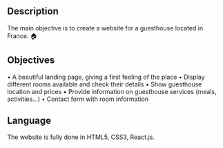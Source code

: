 ## Description
The main objective is to create a website for a guesthouse located in France. 🏠

## Objectives
• A beautiful landing page, giving a first feeling of the place
• Display different rooms available and check their details
• Show guesthouse location and prices
• Provide information on guesthouse services (meals, activities...)
• Contact form with room information

## Language
The website is fully done in HTML5, CSS3, React.js.